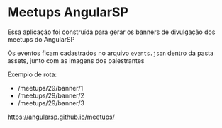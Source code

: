 # Meetups AngularSP

Essa aplicação foi construída para gerar os banners de divulgação dos meetups do AngularSP

Os eventos ficam cadastrados no arquivo `events.json` dentro da pasta assets, junto com as imagens dos palestrantes

Exemplo de rota:
 - /meetups/29/banner/1
 - /meetups/29/banner/2
 - /meetups/29/banner/3

https://angularsp.github.io/meetups/
